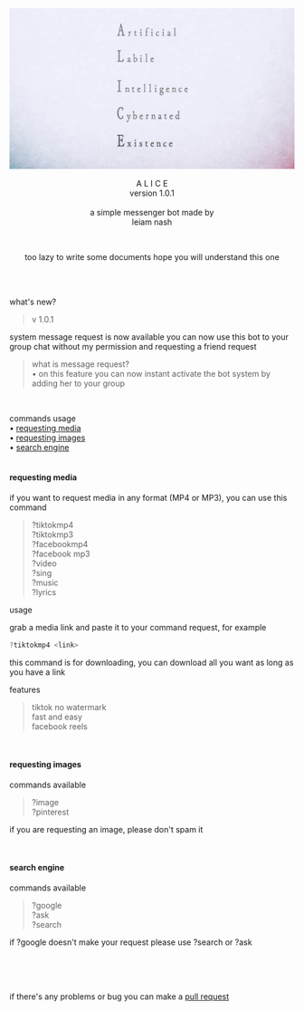 <p align="center"> 
<img src="https://raw.githubusercontent.com/LeiamNashRebirth/Alice/main/Seijirou_explaining_the_concept_of_ALICE_to_Asuna_and_Rinko_-_S3E06.png" />
</p>
<p align="center"> A  L  I  C  E <br> version 1.0.1 <br> <br> a simple messenger bot made by <br> leiam nash </p>

<br> 
<p align="center"> too lazy to write some documents hope you will understand this one </p>
<br> <br>

what's new?
> v 1.0.1

system message request is now available you can now use this bot to your group chat without my permission and requesting a friend request
<br> 
> what is message request?  <br> • on this feature you can now instant activate the bot system by adding her to your group

<br>


commands usage <br>
• [requesting media](https://github.com/LeiamNashRebirth/Alice/edit/main/README.md#requesting-media)
<br> • [requesting images](https://github.com/LeiamNashRebirth/Alice/edit/main/README.md#requesting-images)
<br> • [search engine](https://github.com/LeiamNashRebirth/Alice/edit/main/README.md#search-engine)
<br> <br>

#### requesting media

if you want to request media in any format (MP4 or MP3), you can use this command

> ?tiktokmp4 <br> ?tiktokmp3 <br> ?facebookmp4 <br> ?facebook mp3 <br> ?video <br> ?sing <br> ?music <br> ?lyrics

usage 

grab a media link and paste it to your command request, for example



```js
?tiktokmp4 <link>
```

this command is for downloading, you can download all you want as long as you have a link <br>

features
> tiktok no watermark <br> fast and easy <br> facebook reels

<br> 

#### requesting images

commands available
> ?image <br> ?pinterest

if you are requesting an image, please don't spam it

<br>

#### search engine
commands available
> ?google <br> ?ask <br> ?search

if ?google doesn't make your request please use ?search or ?ask

<br> <br> <br>

if there's any problems or bug you can make a [pull request](https://github.com/LeiamNashRebirth/Alice/pulls)
